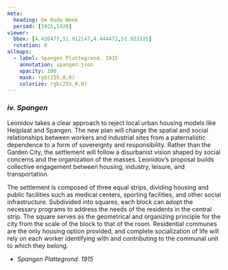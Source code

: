 ```yaml
---
meta:
  heading: De Rode Week
  period: [1925,1928]
viewer:
  bbox: [4.426477,51.912147,4.444472,51.923135]
  rotation: 0
allmaps:
  - label: Spangen Plattegrond. 1915
    annotation: spangen.json
    opacity: 100
    mask: rgb(255,0,0)
    colorize: rgb(255,0,0)
---
```


### _iv.    Spangen_

Leonidov takes a clear approach to reject local urban housing models like Heijplaat and Spangen. The new plan will change the spatial and social relationships between workers and industrial sites from a paternalistic dependence to a form of sovereignty and responsibility. Rather than the Garden City, the settlement will follow a disurbanist vision shaped by social concerns and the organization of the masses. Leonidov’s proposal builds collective engagement between housing, industry, leisure, and transportation.

The settlement is composed of three equal strips, dividing housing and public facilities such as medical centers, sporting facilities, and other social infrastructure. Subdivided into squares, each block can adopt the necessary programs to address the needs of the residents in the central strip. The square serves as the geometrical and organizing principle for the city from the scale of the block to that of the room. Residential communes are the only housing option provided, and complete socialization of life will rely on each worker identifying with and contributing to the communal unit to which they belong.


- _Spangen Plattegrond. 1915_

